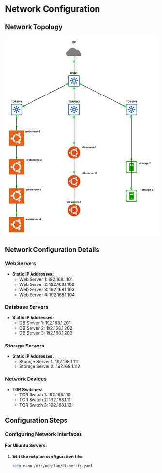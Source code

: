 # Network Configuration

## Network Topology

![Network Topology](/assets/network_topology.png)

## Network Configuration Details

### Web Servers

- **Static IP Addresses:**
  - Web Server 1: 192.168.1.101
  - Web Server 2: 192.168.1.102
  - Web Server 3: 192.168.1.103
  - Web Server 4: 192.168.1.104

### Database Servers

- **Static IP Addresses:**
  - DB Server 1: 192.168.1.201
  - DB Server 2: 192.168.1.202
  - DB Server 3: 192.168.1.203

### Storage Servers

- **Static IP Addresses:**
  - Storage Server 1: 192.168.1.111
  - Storage Server 2: 192.168.1.112

### Network Devices

- **TOR Switches:**
  - TOR Switch 1: 192.168.1.10
  - TOR Switch 2: 192.168.1.11
  - TOR Switch 3: 192.168.1.12

## Configuration Steps

### Configuring Network Interfaces

#### For Ubuntu Servers:

1. **Edit the netplan configuration file:**
   ```bash
   sudo nano /etc/netplan/01-netcfg.yaml
   ```
